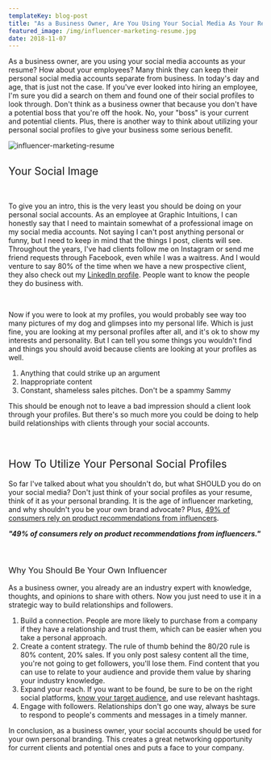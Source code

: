 ```yaml
---
templateKey: blog-post
title: "As a Business Owner, Are You Using Your Social Media As Your Resume?"
featured_image: /img/influencer-marketing-resume.jpg
date: 2018-11-07
---
```


<span style="font-weight: 400;">As a business owner, are you using your social media accounts as your resume? How about your employees? Many think they can keep their personal social media accounts separate from business. In today's day and age, that is just not the case. If you've ever looked into hiring an employee, I'm sure you did a search on them and found one of their social profiles to look through. Don't think as a business owner that because you don't have a potential boss that you're off the hook. No, your "boss" is your current and potential clients. Plus, there is another way to think about utilizing your personal social profiles to give your business some serious benefit. </span>

![influencer-marketing-resume](/img/influencer-marketing-resume.jpg)

## <span style="font-weight: 400;">Your Social Image</span>

&nbsp;

<span style="font-weight: 400;">To give you an intro, this is the very least you should be doing on your personal social accounts. As an employee at Graphic Intuitions, I can honestly say that I need to maintain somewhat of a professional image on my social media accounts. Not saying I can't post anything personal or funny, but I need to keep in mind that the things I post, clients will see. Throughout the years, I've had clients follow me on Instagram or send me friend requests through Facebook, even while I was a waitress. And I would venture to say 80% of the time when we have a new prospective client, they also check out my </span>[<span style="font-weight: 400;">LinkedIn profile</span>](https://www.linkedin.com/company/graphic-intuitions-inc-/)<span style="font-weight: 400;">. People want to know the people they do business with.</span>

&nbsp;

<span style="font-weight: 400;">Now if you were to look at my profiles, you would probably see way too many pictures of my dog and glimpses into my personal life. Which is just fine, you are looking at my personal profiles after all, and it's ok to show my interests and personality. But I can tell you some things you wouldn't find and things you should avoid because clients are looking at your profiles as well. </span>

1.  <span style="font-weight: 400;">Anything that could strike up an argument</span>
2.  <span style="font-weight: 400;">Inappropriate content</span>
3.  <span style="font-weight: 400;">Constant, shameless sales pitches. Don't be a spammy Sammy </span>
&nbsp;

<span style="font-weight: 400;">This should be enough not to leave a bad impression should a client look through your profiles. But there's so much more you could be doing to help build relationships with clients through your social accounts. </span>

&nbsp;

## <span style="font-weight: 400;">How To Utilize Your Personal Social Profiles</span>

<span style="font-weight: 400;">So far I've talked about what you shouldn't do, but what SHOULD you do on your social media? Don't just think of your social profiles as your resume, think of it as your personal branding. It is the age of influencer marketing, and why shouldn't you be your own brand advocate? Plus, </span>[<span style="font-weight: 400;">49% of consumers rely on product recommendations from influencers</span>](https://medium.com/@shane_barker/75-influencer-marketing-statistics-that-will-surprise-you-in-2018-b11c39a92b36)<span style="font-weight: 400;">. </span>

**_"49% of consumers rely on product recommendations from influencers."_**

&nbsp;

### <span style="font-weight: 400;">Why You Should Be Your Own Influencer</span>

<span style="font-weight: 400;">As a business owner, you already are an industry expert with knowledge, thoughts, and opinions to share with others. Now you just need to use it in a strategic way to build relationships and followers. </span>

1.  <span style="font-weight: 400;">Build a connection. People are more likely to purchase from a company if they have a relationship and trust them, which can be easier when you take a personal approach.</span>
2.  <span style="font-weight: 400;">Create a content strategy. The rule of thumb behind the 80/20 rule is 80% content, 20% sales. If you only post salesy content all the time, you're not going to get followers, you'll lose them. Find content that you can use to relate to your audience and provide them value by sharing your industry knowledge.</span>
3.  <span style="font-weight: 400;">Expand your reach. If you want to be found, be sure to be on the right social platforms, [know your target audience](https://graphicintuitions.com/whats-brewin/video-how-to-get-more-customers-by-knowing-where-to-advertise-your-business/), and use relevant hashtags. </span>
4.  <span style="font-weight: 400;">Engage with followers. Relationships don't go one way, always be sure to respond to people's comments and messages in a timely manner.</span>
&nbsp;

<span style="font-weight: 400;">In conclusion, as a business owner, your social accounts should be used for your own personal branding. This creates a great networking opportunity for current clients and potential ones and puts a face to your company. </span>